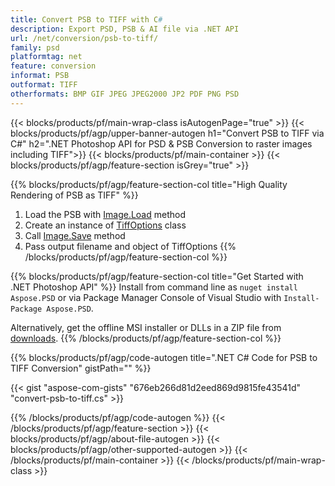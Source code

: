 ```yaml
---
title: Convert PSB to TIFF with C#
description: Export PSD, PSB & AI file via .NET API
url: /net/conversion/psb-to-tiff/
family: psd
platformtag: net
feature: conversion
informat: PSB
outformat: TIFF
otherformats: BMP GIF JPEG JPEG2000 JP2 PDF PNG PSD
---
```


{{< blocks/products/pf/main-wrap-class isAutogenPage="true" >}}
{{< blocks/products/pf/agp/upper-banner-autogen h1="Convert PSB to TIFF via C#" h2=".NET Photoshop API for PSD & PSB Conversion to raster images including TIFF">}}
{{< blocks/products/pf/main-container >}}
{{< blocks/products/pf/agp/feature-section isGrey="true" >}}

{{% blocks/products/pf/agp/feature-section-col title="High Quality Rendering of PSB as TIFF" %}}
1. Load the PSB with [Image.Load](https://apireference.aspose.com/psd/net/aspose.psd/image/methods/load/index) method
1. Create an instance of [TiffOptions](https://apireference.aspose.com/psd/net/aspose.psd.imageoptions/tiffoptions) class
1. Call [Image.Save](https://apireference.aspose.com/psd/net/aspose.psd/image/methods/save/index) method
1. Pass output filename and object of TiffOptions
{{% /blocks/products/pf/agp/feature-section-col %}}

{{% blocks/products/pf/agp/feature-section-col title="Get Started with .NET Photoshop API" %}}
Install from command line as ```nuget install Aspose.PSD``` or via Package Manager Console of Visual Studio with ```Install-Package Aspose.PSD```.

Alternatively, get the offline MSI installer or DLLs in a ZIP file from [downloads](https://releases.aspose.com/psd/net).
{{% /blocks/products/pf/agp/feature-section-col %}}

{{% blocks/products/pf/agp/code-autogen title=".NET C# Code for PSB to TIFF Conversion" gistPath="" %}}

{{< gist "aspose-com-gists" "676eb266d81d2eed869d9815fe43541d" "convert-psb-to-tiff.cs" >}}

{{% /blocks/products/pf/agp/code-autogen %}}
{{< /blocks/products/pf/agp/feature-section >}}
{{< blocks/products/pf/agp/about-file-autogen >}}
{{< blocks/products/pf/agp/other-supported-autogen >}}
{{< /blocks/products/pf/main-container >}}
{{< /blocks/products/pf/main-wrap-class >}}

